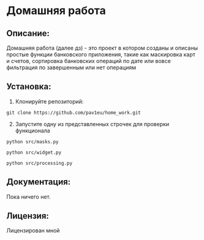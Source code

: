 # Домашняя работа 

## Описание:

Домашняя работа (далее дз) - это проект в котором созданы и описаны простые функции банковского приложения,
такие как маскировка карт и счетов, сортировка банковских
операций по дате или вовсе фильтрация по завершенным или нет операциям

## Установка:

1. Клонируйте репозиторий:
```
git clone https://github.com/pav1eu/home_work.git
```
2. Запустите одну из представленных строчек для проверки функционала
```
python src/masks.py
```
```
python src/widget.py
```
```
python src/processing.py
```
## Документация:

Пока ничего нет.

## Лицензия:

Лицензирован мной